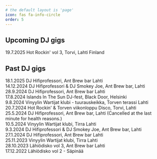 ```yaml
---
# the default layout is 'page'
icon: fas fa-info-circle
order: 5
---
```



## Upcoming DJ gigs

19.7.2025 Hot Rockin' vol 3, Torvi, Lahti Finland


## Past DJ gigs

18.1.2025 DJ Hifiprofessori, Ant Brew bar Lahti  
14.12.2024 DJ Hifiprofessori & DJ Smokey Joe, Ant Brew bar, Lahti  
28.9.2024 DJ Hifiprofessori, Ant Brew bar Lahti  
17.8.2024 Islands In The Sun DJ-fest, Black Door, Helsinki  
9.8.2024 Vinyylin Wartijat klubi - tuurauskeikka, Torven terassi Lahti  
20.7.2024 Hot Rockin' & Torven viikonloppu Disco, Torvi, Lahti  
25.5.2024 DJ Hifiprofessori, Ant Brew bar, Lahti (Cancelled at the last minute for health reasons.)  
10.5.2024 Vinyylin Wartijat klubi, Tirra Lahti  
9.3.2024 DJ Hifiprofessori & DJ Smokey Joe, Ant Brew bar, Lahti  
27.1.2024 DJ Hifiprofessori, Ant Brew bar Lahti  
25.11.2023 Vinyylin Wartijat klubi, Tirra Lahti  
28.10.2023 Lähiödisko vol 3, Ant Brew bar Lahti  
17.12.2022 Lähiödisko vol 2 - Säpinää  












